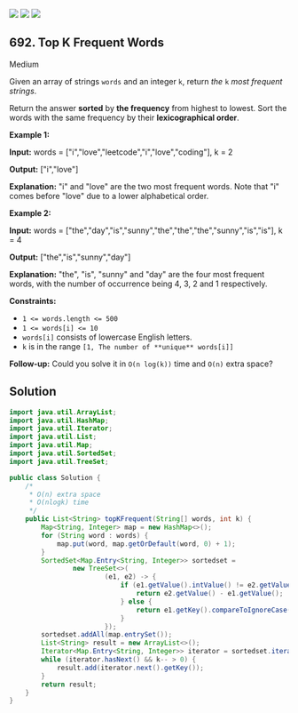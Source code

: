 [![](https://img.shields.io/github/stars/javadev/LeetCode-in-Java?label=Stars&style=flat-square)](https://github.com/javadev/LeetCode-in-Java)
[![](https://img.shields.io/github/forks/javadev/LeetCode-in-Java?label=Fork%20me%20on%20GitHub%20&style=flat-square)](https://github.com/javadev/LeetCode-in-Java/fork)
[![](https://img.shields.io/badge/-LeetCode%20in%20Kotlin-blue?style=flat-square)](https://github.com/javadev/LeetCode-in-Kotlin)

## 692\. Top K Frequent Words

Medium

Given an array of strings `words` and an integer `k`, return _the_ `k` _most frequent strings_.

Return the answer **sorted** by **the frequency** from highest to lowest. Sort the words with the same frequency by their **lexicographical order**.

**Example 1:**

**Input:** words = ["i","love","leetcode","i","love","coding"], k = 2

**Output:** ["i","love"]

**Explanation:** "i" and "love" are the two most frequent words. Note that "i" comes before "love" due to a lower alphabetical order. 

**Example 2:**

**Input:** words = ["the","day","is","sunny","the","the","the","sunny","is","is"], k = 4

**Output:** ["the","is","sunny","day"]

**Explanation:** "the", "is", "sunny" and "day" are the four most frequent words, with the number of occurrence being 4, 3, 2 and 1 respectively. 

**Constraints:**

*   `1 <= words.length <= 500`
*   `1 <= words[i] <= 10`
*   `words[i]` consists of lowercase English letters.
*   `k` is in the range `[1, The number of **unique** words[i]]`

**Follow-up:** Could you solve it in `O(n log(k))` time and `O(n)` extra space?

## Solution

```java
import java.util.ArrayList;
import java.util.HashMap;
import java.util.Iterator;
import java.util.List;
import java.util.Map;
import java.util.SortedSet;
import java.util.TreeSet;

public class Solution {
    /*
     * O(n) extra space
     * O(nlogk) time
     */
    public List<String> topKFrequent(String[] words, int k) {
        Map<String, Integer> map = new HashMap<>();
        for (String word : words) {
            map.put(word, map.getOrDefault(word, 0) + 1);
        }
        SortedSet<Map.Entry<String, Integer>> sortedset =
                new TreeSet<>(
                        (e1, e2) -> {
                            if (e1.getValue().intValue() != e2.getValue().intValue()) {
                                return e2.getValue() - e1.getValue();
                            } else {
                                return e1.getKey().compareToIgnoreCase(e2.getKey());
                            }
                        });
        sortedset.addAll(map.entrySet());
        List<String> result = new ArrayList<>();
        Iterator<Map.Entry<String, Integer>> iterator = sortedset.iterator();
        while (iterator.hasNext() && k-- > 0) {
            result.add(iterator.next().getKey());
        }
        return result;
    }
}
```